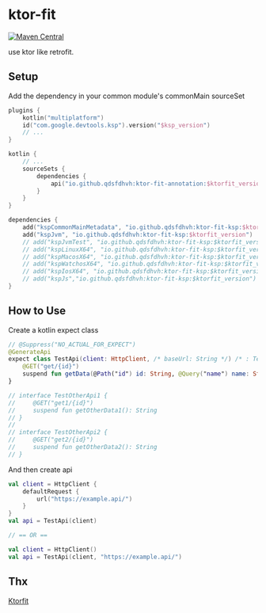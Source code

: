 # ktor-fit
[![Maven Central](https://maven-badges.herokuapp.com/maven-central/io.github.qdsfdhvh/ktor-fit-annotation/badge.svg)](https://maven-badges.herokuapp.com/maven-central/io.github.qdsfdhvh/ktor-fit-annotation)

use ktor like retrofit.

## Setup

Add the dependency in your common module's commonMain sourceSet

```kotlin
plugins {
    kotlin("multiplatform")
    id("com.google.devtools.ksp").version("$ksp_version")
    // ...
}

kotlin {
    // ...
    sourceSets {
        dependencies {
            api("io.github.qdsfdhvh:ktor-fit-annotation:$ktorfit_version")
        }
    }
}

dependencies {
    add("kspCommonMainMetadata", "io.github.qdsfdhvh:ktor-fit-ksp:$ktorfit_version")
    add("kspJvm", "io.github.qdsfdhvh:ktor-fit-ksp:$ktorfit_version")
    // add("kspJvmTest", "io.github.qdsfdhvh:ktor-fit-ksp:$ktorfit_version")
    // add("kspLinuxX64", "io.github.qdsfdhvh:ktor-fit-ksp:$ktorfit_version")
    // add("kspMacosX64", "io.github.qdsfdhvh:ktor-fit-ksp:$ktorfit_version")
    // add("kspWatchosX64", "io.github.qdsfdhvh:ktor-fit-ksp:$ktorfit_version")
    // add("kspIosX64", "io.github.qdsfdhvh:ktor-fit-ksp:$ktorfit_version")
    // add("kspJs","io.github.qdsfdhvh:ktor-fit-ksp:$ktorfit_version")
}
```

## How to Use

Create a kotlin expect class

```kotlin
// @Suppress("NO_ACTUAL_FOR_EXPECT")
@GenerateApi
expect class TestApi(client: HttpClient, /* baseUrl: String */) /* : TestOtherApi1, TestOtherApi2 */ {
    @GET("get/{id}")
    suspend fun getData(@Path("id") id: String, @Query("name") name: String): String
}

// interface TestOtherApi1 {
//     @GET("get1/{id}")
//     suspend fun getOtherData1(): String
// }
//
// interface TestOtherApi2 {
//     @GET("get2/{id}")
//     suspend fun getOtherData2(): String
// }
```

And then create api

```kotlin
val client = HttpClient {
    defaultRequest {
        url("https://example.api/")
    }
}
val api = TestApi(client)

// == OR ==

val client = HttpClient()
val api = TestApi(client, "https://example.api/")
```

## Thx

[Ktorfit](https://github.com/Foso/Ktorfit)
